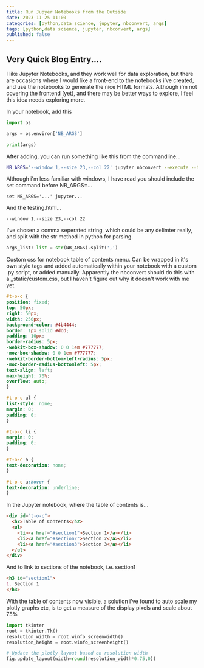 ```yaml
---
title: Run Jupyer Notebooks from the Outside
date: 2023-11-25 11:00
categories: [python,data science, jupyter, nbconvert, args]
tags: [python,data science, jupyter, nbconvert, args]
published: false
---
```


## Very Quick Blog Entry....

I like Jupyter Notebooks, and they work well for data exploration, but there are occasions where I would like a front-end to the notebooks i've created, and use the notebooks to generate the nice HTML formats. Although i'm not covering the frontend (yet), and there may be better ways to explore, I feel this idea needs exploring more.

In your notebook, add this

```python
import os

args = os.environ['NB_ARGS']

print(args)
```

After adding, you can run something like this from the commandline...

```bash
NB_ARGS='--window 1,--size 23,--col 22' jupyter nbconvert --execute --to html --template lab new_notebook.ipynb --no-input --theme dark --output testing.html
```

Although i'm less familiar with windows, I have read you should include the set command before NB_ARGS=...

```windows
set NB_ARGS='...' jupyter...
```

And the testing.html...

```
--window 1,--size 23,--col 22
```

I've chosen a comma seperated string, which could be any delimter really, and split with the str method in python for parsing.

```python
args_list: list = str(NB_ARGS).split(',')
```

Custom css for notebook table of contents menu. Can be wrapped in it's own style tags and added automatically within your notebook with a custom .py script, or added manually. Apparently the nbconvert should do this with a _static/custom.css, but I haven't figure out why it doesn't work with me yet.

```css
#t-o-c {
position: fixed;
top: 50px;
right: 50px;
width: 250px;
background-color: #4b4444;
border: 1px solid #ddd;
padding: 10px;
border-radius: 5px;
-webkit-box-shadow: 0 0 1em #777777;
-moz-box-shadow: 0 0 1em #777777;
-webkit-border-bottom-left-radius: 5px;
-moz-border-radius-bottomleft: 5px;
text-align: left;
max-height: 70%;
overflow: auto;
}

#t-o-c ul {
list-style: none;
margin: 0;
padding: 0;
}

#t-o-c li {
margin: 0;
padding: 0;
}

#t-o-c a {
text-decoration: none;
}

#t-o-c a:hover {
text-decoration: underline;
}

```

In the Jupyter notebook, where the table of contents is...

```html
<div id="t-o-c">
  <h2>Table of Contents</h2>
  <ul>
    <li><a href="#section1">Section 1</a></li>
    <li><a href="#section2">Section 2</a></li>
    <li><a href="#section3">Section 3</a></li>
  </ul>
</div>
```

And to link to sections of the notebook, i.e. section1

```markdown
<h3 id="section1">
1. Section 1
</h3>
```

With the table of contents now visible, a solution i've found to auto scale my plotly graphs etc, is to get a measure of the display pixels and scale about 75%

```python
import tkinter
root = tkinter.Tk()
resolution_width = root.winfo_screenwidth()
resolution_height = root.winfo_screenheight()

# Update the plotly layout based on resolution width
fig.update_layout(width=round(resolution_width*0.75,0))
```

